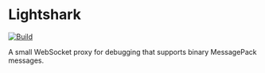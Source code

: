 # Lightshark

[![Build](https://github.com/fwcd/lightshark/actions/workflows/build.yml/badge.svg)](https://github.com/fwcd/lightshark/actions/workflows/build.yml)

A small WebSocket proxy for debugging that supports binary MessagePack messages.
